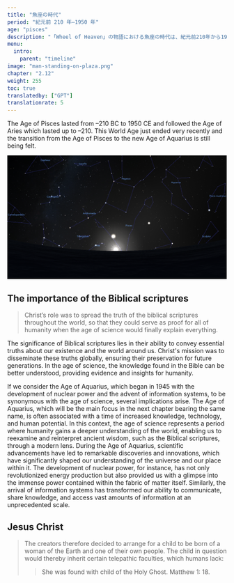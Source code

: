 ```yaml
---
title: "魚座の時代"
period: "紀元前 210 年—1950 年"
age: "pisces"
description: "「Wheel of Heaven」の物語における魚座の時代は、紀元前210年から1950年まで続き、牡羊座の時代に続いて水瓶座の時代に移行しました。この時代は、特にキリストの役割を含む重要な聖書の出来事に特徴づけられています。キリストの使命は、世界中に聖書の真実を広めることであり、これは科学の時代における人類の理解の基礎となるものでした。1945年に核エネルギーと情報システムの開発をもって始まる水瓶座の時代は、知識と技術的進歩が増加する時代を象徴し、人類が古代の知恵を現代的な視点で再解釈することを可能にしました。さらに、魚座の時代には、人間の母親と宇宙人から生まれた特別な子供の誕生も含まれており、独自のテレパシー能力を受け継いでおり、聖書のイエス・キリストの誕生の物語に描かれています。"
menu:
  intro:
    parent: "timeline"
image: "man-standing-on-plaza.png"
chapter: "2.12"
weight: 255
toc: true
translatedby: ["GPT"]
translationrate: 5
---
```


The Age of Pisces lasted from –210 BC to 1950 CE and followed the Age of Aries which lasted up to –210. This World Age just ended very recently and the transition from the Age of Pisces to the new Age of Aquarius is still being felt.

![Image](images/equinox_bc210.png "Vernal equinox in 210 BC")

## The importance of the Biblical scriptures

> Christ’s role was to spread the truth of the biblical scriptures throughout the world, so that they could serve as proof for all of humanity when the age of science would finally explain everything.

The significance of Biblical scriptures lies in their ability to convey essential truths about our existence and the world around us. Christ's mission was to disseminate these truths globally, ensuring their preservation for future generations. In the age of science, the knowledge found in the Bible can be better understood, providing evidence and insights for humanity.

If we consider the Age of Aquarius, which began in 1945 with the development of nuclear power and the advent of information systems, to be synonymous with the age of science, several implications arise. The Age of Aquarius, which will be the main focus in the next chapter bearing the same name, is often associated with a time of increased knowledge, technology, and human potential. In this context, the age of science represents a period where humanity gains a deeper understanding of the world, enabling us to reexamine and reinterpret ancient wisdom, such as the Biblical scriptures, through a modern lens. During the Age of Aquarius, scientific advancements have led to remarkable discoveries and innovations, which have significantly shaped our understanding of the universe and our place within it. The development of nuclear power, for instance, has not only revolutionized energy production but also provided us with a glimpse into the immense power contained within the fabric of matter itself. Similarly, the arrival of information systems has transformed our ability to communicate, share knowledge, and access vast amounts of information at an unprecedented scale.

## Jesus Christ

> The creators therefore decided to arrange for a child to be born of a woman of the Earth and one of their own people. The child in question would thereby inherit certain telepathic faculties, which humans lack:
>
>> She was found with child of the Holy Ghost. Matthew 1: 18.
